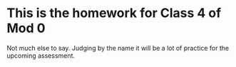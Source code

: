 # This is the homework for Class 4 of Mod 0

Not much else to say.  Judging by the name it will be a lot of practice for the upcoming assessment.
